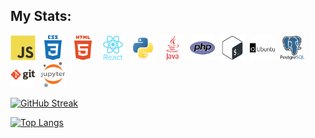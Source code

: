 
<!-- <div align="center">
  <img src="https://media.giphy.com/media/dWesBcTLavkZuG35MI/giphy.gif" width="100%" height="350"/>
</div> -->
 
<!--  👨‍💻 About me:
 
 <ul>
  <li>👋 Hi, I’m Surur Khan!</li>
  <li>👀 My current focus is on expanding my knowledge of frontend web development and learning essential OOP concepts in Java in University</li>
  <li>🌱 I’m currently learning Javascript, HTML and CSS by working with the frontend altering website design!</li>
  <li> ⌨️ I’m looking to collaborate on front end projects that offer a captivating challenge which expands my domain knowledge and technical capabilities while making a noteworthy contribution to your goals!</li>
  <li> 🏅 When I'm not coding, my hobbies include powerlifting, competitive archery, deep sea diving, boxing, cooking, poetry and vocalism.
</ul> -->

## My Stats:
<!-- ## 🛠️: Languages and Tools: -->
<div>
    <img src="https://github.com/devicons/devicon/blob/master/icons/javascript/javascript-original.svg" title="JavaScript" alt="JavaScript" width="40" height="40"/>&nbsp;
  <img src="https://github.com/devicons/devicon/blob/master/icons/css3/css3-plain-wordmark.svg"  title="CSS3" alt="CSS" width="40" height="40"/>&nbsp;
  <img src="https://github.com/devicons/devicon/blob/master/icons/html5/html5-plain-wordmark.svg" title="HTML5" alt="HTML" width="40" height="40"/>&nbsp;
   <img src="https://github.com/devicons/devicon/blob/master/icons/react/react-original-wordmark.svg" title="React" alt="React" width="40" height="40"/>&nbsp;
  <img src="https://github.com/devicons/devicon/blob/master/icons/python/python-original.svg" title="Python" alt="Python" width="40" height="40"/>&nbsp;
  <img src="https://github.com/devicons/devicon/blob/master/icons/java/java-plain-wordmark.svg" width="40" height = "40"/>&nbsp;
  <img src="https://github.com/devicons/devicon/blob/master/icons/php/php-original.svg" width="40" height = "40"/>&nbsp;
  <img src="https://github.com/devicons/devicon/blob/master/icons/bash/bash-original.svg" title="Bash" alt="Bash" width="40" height="40"/>&nbsp;
  <img src="https://github.com/devicons/devicon/blob/master/icons/ubuntu/ubuntu-plain-wordmark.svg" title="Ubuntu" alt="Ubuntu" width="40" height="40"/>&nbsp;
  <img src="https://github.com/devicons/devicon/blob/master/icons/postgresql/postgresql-original-wordmark.svg" title="SQL" alt="SQL" width="40" height="40"/>&nbsp;
  <img src="https://github.com/devicons/devicon/blob/master/icons/git/git-original-wordmark.svg" title="Git" **alt="Git" width="40" height="40"/>&nbsp;
  <img src="https://github.com/devicons/devicon/blob/master/icons/jupyter/jupyter-original-wordmark.svg" title="Jupyter" alt="Jupyter" width="40" height = "40"/>
  </div>

[![GitHub Streak](http://github-readme-streak-stats.herokuapp.com?user=Rukhan4&theme=dark&background=000000)](https://git.io/streak-stats)

[![Top Langs](https://github-readme-stats.vercel.app/api/top-langs/?username=rukhan4&langs_count=8&layout=compact&theme=dark)](https://github.com/anuraghazra/github-readme-stats)


<!-- [Code Wars Profile](https://www.codewars.com/users/SururKhan)
 -->
